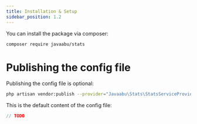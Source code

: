 ```yaml
---
title: Installation & Setup
sidebar_position: 1.2
---
```


You can install the package via composer:

```bash
composer require javaabu/stats
```

# Publishing the config file

Publishing the config file is optional:

```bash
php artisan vendor:publish --provider="Javaabu\Stats\StatsServiceProvider" --tag="stats-config"
```

This is the default content of the config file:

```php
// TODO
```

